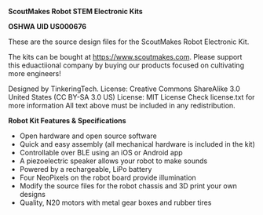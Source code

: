 **ScoutMakes Robot STEM Electronic Kits**

**OSHWA UID US000676**

These are the source design files for the ScoutMakes Robot Electronic Kit.

The kits can be bought at https://www.scoutmakes.com.
Please support this eduactiional company by buying our products focused on cultivating more engineers!

Designed by TinkeringTech.
License: Creative Commons ShareAlike 3.0 United States (CC BY-SA 3.0 US)
License: MIT License
Check license.txt for more information All text above must be included in any redistribution.

**Robot Kit Features & Specifications**
- Open hardware and open source software
- Quick and easy assembly (all mechanical hardware is included in the kit)
- Controllable over BLE using an iOS or Android app
- A piezoelectric speaker allows your robot to make sounds
- Powered by a rechargeable, LiPo battery
- Four NeoPixels on the robot board provide illumination
- Modify the source files for the robot chassis and 3D print your own designs
- Quality, N20 motors with metal gear boxes and rubber tires
